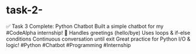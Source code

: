 # task-2-
✅ Task 3 Complete: Python Chatbot  Built a simple chatbot for my #CodeAlpha internship! 🤖  Handles greetings (hello/bye)  Uses loops &amp; if-else conditions  Continuous conversation until exit  Great practice for Python I/O &amp; logic!  #Python #Chatbot #Programming #Internship
